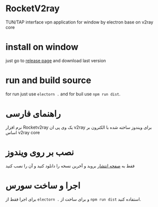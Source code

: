 # RocketV2ray
TUN/TAP interface vpn application for window by electron base on v2ray core

# install on window
just go to [release page](https://github.com/seezaara/RocketV2ray/releases/tag/RocketV2ray) and download last version

# run and build source
for run just use `electorn .` and for buil use `npm run dist`.

# راهنمای فارسی
نرم افزار Rocketv2ray یک وی پی ان v2ray برای ویندوز ساخته شده با الکترون بر اساس v2ray core

# نصب بر روی ویندوز
فقط به [صفحه انتشار](https://github.com/seezaara/RocketV2ray/releases/tag/RocketV2ray) بروید و آخرین نسخه را دانلود کنید و آن را نصب کنید

# اجرا و ساخت سورس
برای اجرا فقط از `electorn .` و برای ساخت از `npm run dist` استفاده کنید.
